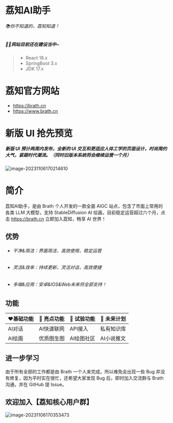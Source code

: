 # 荔知AI助手

###### 📚你不知道的，荔知知道！

##### 👩‍🎓网站目前还在建设当中~

> + React 18.x
> + SpringBoot 3.x
> + JDK 17.x



# 荔知官方网站

 - https://brath.cn 
 - https://www.brath.cn

# 新版 UI 抢先预览

##### 		新版 UI 预计两周内发布，全新的 UI 交互和更适应人体工学的页面设计，时尚简约大气，紧跟时代潮流。（同时旧版本系统将会继续运营一个月）

![image-20231106170214610](https://brath4.oss-cn-shenzhen.aliyuncs.com/picgo/image-20231106171454445.png)



# 简介		

荔知AI助手，是由 Brath 个人开发的一款全面 AIGC 站点，包含了市面上常用的各类 LLM 大模型，支持 StableDiffusion AI 绘画，目前稳定运营超过六个月，点击 https://brath.cn 立即加入荔知，畅享 AI 世界！



## 优势

- ###### 干净&简洁：界面简洁，高效使用，稳定运营

- ###### 灵活&效率：持续更新，灵活对话，高效便捷

- ###### 多端&应用：安卓&IOS&Web未来将全部支持！

  

## 功能

| ❤️基础功能 | 🌟 亮点功能 | 🧪 试验功能 | 🚀 未来计划 |
| --------- | ---------- | ---------- | ---------- |
| AI对话    | AI快速联网 | API接入    | 私有知识库 |
| AI绘画    | 优质图生图 | AI绘图社区 | AI小说推文 |



## 进一步学习

由于所有全部的工作都是由 Brath 一个人来完成，所以难免会出现一些 Bug 并没有修复，因为平时实在很忙，还希望大家发现 Bug 后，即时加入交流群与 Brath 沟通，并在 GitHub 提 Issue。

## 欢迎加入【荔知核心用户群】

![image-20231106170353473](https://brath4.oss-cn-shenzhen.aliyuncs.com/picgo/image-20231106170353473.png) 												



